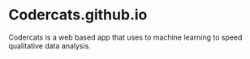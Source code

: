 # Codercats.github.io
Codercats is a web based app that uses to machine learning to speed qualitative data analysis.
